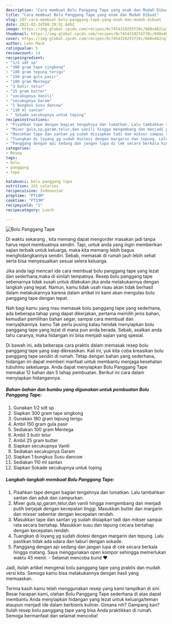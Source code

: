 ```yaml
---
description: "Cara membuat Bolu Panggang Tape yang enak dan Mudah Dibuat"
title: "Cara membuat Bolu Panggang Tape yang enak dan Mudah Dibuat"
slug: 207-cara-membuat-bolu-panggang-tape-yang-enak-dan-mudah-dibuat
date: 2021-02-24T08:29:51.645Z
image: https://img-global.cpcdn.com/recipes/0c7454319255f39c/680x482cq70/bolu-panggang-tape-foto-resep-utama.jpg
thumbnail: https://img-global.cpcdn.com/recipes/0c7454319255f39c/680x482cq70/bolu-panggang-tape-foto-resep-utama.jpg
cover: https://img-global.cpcdn.com/recipes/0c7454319255f39c/680x482cq70/bolu-panggang-tape-foto-resep-utama.jpg
author: Leon Mack
ratingvalue: 5
reviewcount: 14
recipeingredient:
- "1/2 sdt sp"
- "300 gram tape singkong"
- "180 gram tepung terigu"
- "150 gram gula pasir"
- "100 gram Mentega"
- "3 butir telur"
- "25 gram butter"
- "secukupnya Vanili"
- "secukupnya Garam"
- "1 bungkus Susu dancow"
- "110 ml santan"
- " Sokade secukupnya untuk toping"
recipeinstructions:
- "Pisahkan tape dengan bagian tengahnya dan lumatkan. Lalu tambahkan santan dan aduk dan campurkan."
- "Mixer gula,sp,garam,telur,dan vanili hingga mengembang dan menjadi putih berjejak dengan kecepatan tinggi. Masukkan butter dan margarin dan mixser sebentar dengan kecepatan rendah."
- "Masukkan tape dan santan yg sudah disiapkan tadi dan mikser sampai rata secara bertahap. Masukkan susu dan tepung cecara bertahap dengan kecepatan rendah."
- "Tuangkan di loyang yg sudah diolesi dengan margarin dan tepung. Lalu pastikan tidak ada udara dan taburi dengan sokade."
- "Panggang dengan api sedang dan jangan lupa di cek secara berkala hingga matang. Saya menggunakan open kompor sehingga memerlukan waktu 45 menit. Selamat mencoba bund ❤️"
categories:
- Resep
tags:
- bolu
- panggang
- tape

katakunci: bolu panggang tape 
nutrition: 141 calories
recipecuisine: Indonesian
preptime: "PT14M"
cooktime: "PT33M"
recipeyield: "1"
recipecategory: Lunch

---
```



![Bolu Panggang Tape](https://img-global.cpcdn.com/recipes/0c7454319255f39c/680x482cq70/bolu-panggang-tape-foto-resep-utama.jpg)

Di waktu  sekarang , kita memang dapat mengorder masakan jadi tanpa harus repot membuatnya sendiri. Tapi, untuk anda yang ingin memberikan sajian terbaik untuk keluarga, maka kita memang lebih bagus menghidangkannya sendiri. Sebab, memasak di rumah jauh lebih sehat serta bisa menyesuaikan sesuai selera keluarga.

Jika anda lagi mencari ide cara membuat bolu panggang tape yang lezat dan sederhana,maka di sinilah tempatnya. Resep bolu panggang tape  sebenarnya tidak susah untuk dilakukan jika anda melakukannya dengan langkah yang tepat. Namun, kamu tidak usah risau akan tidak berhasil dalam melakukannya 
karena dalam artikel ini kami akan mengulas bolu panggang tape dengan tepat.  



Nah bagi kamu yang mau memasak bolu panggang tape yang sederhana, ada beberapa tahap yang dapat dikerjakan, pertama memilih jenis bahan, kemudian pemilihan bahan segar, sampai cara membuat dan menyajikannya. kamu Tak perlu pusing kalau hendak menyiapkan bolu panggang tape yang lezat di mana pun anda berada. Sebab, asalkan anda  tahu caranya, maka hidangan ini bisa menjadi sajian yang spesial.

Di bawah ini, ada beberapa cara praktis  dalam memasak resep bolu panggang tape yang siap dikreasikan. Kali ini, yuk kita coba kreasikan bolu panggang tape sendiri di rumah. Tetap dengan bahan yang sederhana, hidangan ini dapat memberi manfaat untuk membantu menjaga kesehatan tubuhmu sekeluarga. Anda dapat menyiapkan Bolu Panggang Tape memakai 12 bahan dan 5 tahap pembuatan. Berikut ini cara dalam menyiapkan hidangannya.

<!--inarticleads1-->

##### Bahan-bahan dan bumbu yang digunakan untuk pembuatan Bolu Panggang Tape:

1. Gunakan 1/2 sdt sp
1. Siapkan 300 gram tape singkong
1. Gunakan 180 gram tepung terigu
1. Ambil 150 gram gula pasir
1. Sediakan 100 gram Mentega
1. Ambil 3 butir telur
1. Ambil 25 gram butter
1. Siapkan secukupnya Vanili
1. Sediakan secukupnya Garam
1. Siapkan 1 bungkus Susu dancow
1. Sediakan 110 ml santan
1. Siapkan  Sokade secukupnya untuk toping




<!--inarticleads2-->

##### Langkah-langkah membuat Bolu Panggang Tape:

1. Pisahkan tape dengan bagian tengahnya dan lumatkan. Lalu tambahkan santan dan aduk dan campurkan.
1. Mixer gula,sp,garam,telur,dan vanili hingga mengembang dan menjadi putih berjejak dengan kecepatan tinggi. Masukkan butter dan margarin dan mixser sebentar dengan kecepatan rendah.
1. Masukkan tape dan santan yg sudah disiapkan tadi dan mikser sampai rata secara bertahap. Masukkan susu dan tepung cecara bertahap dengan kecepatan rendah.
1. Tuangkan di loyang yg sudah diolesi dengan margarin dan tepung. Lalu pastikan tidak ada udara dan taburi dengan sokade.
1. Panggang dengan api sedang dan jangan lupa di cek secara berkala hingga matang. Saya menggunakan open kompor sehingga memerlukan waktu 45 menit. - Selamat mencoba bund ❤️




Jadi, itulah artikel mengenai  bolu panggang tape  yang praktis dan mudah versi kita. Semoga kamu bisa melakukannya dengan hasil yang memuaskan. 

Terima kasih kamu telah menggunakan resep yang kami tampilkan di sini. Besar harapan kami, olahan  Bolu Panggang Tape sederhana di atas dapat membantu Anda menyiapkan hidangan yang lezat untuk keluarga/teman ataupun menjadi ide dalam berbisnis kuliner. Gimana nih? Gampang kan? Itulah resep bolu panggang tape yang bisa Anda praktikkan di rumah. Semoga bermanfaat dan selamat mencoba!

